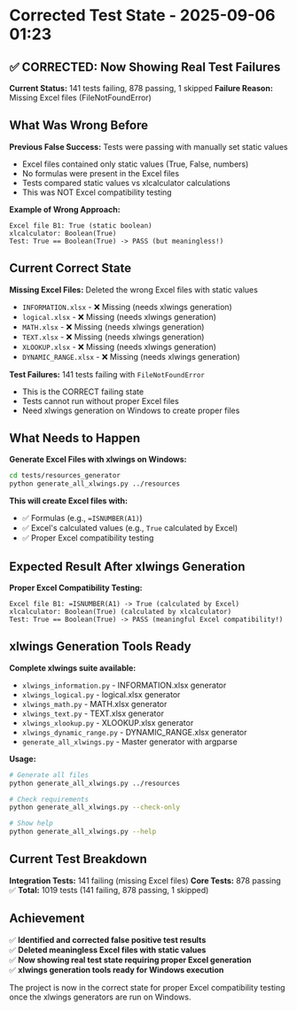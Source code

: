 # Corrected Test State - 2025-09-06 01:23

## ✅ CORRECTED: Now Showing Real Test Failures

**Current Status:** 141 tests failing, 878 passing, 1 skipped
**Failure Reason:** Missing Excel files (FileNotFoundError)

## What Was Wrong Before

**Previous False Success:** Tests were passing with manually set static values
- Excel files contained only static values (True, False, numbers)
- No formulas were present in the Excel files
- Tests compared static values vs xlcalculator calculations
- This was NOT Excel compatibility testing

**Example of Wrong Approach:**
```
Excel file B1: True (static boolean)
xlcalculator: Boolean(True) 
Test: True == Boolean(True) -> PASS (but meaningless!)
```

## Current Correct State

**Missing Excel Files:** Deleted the wrong Excel files with static values
- `INFORMATION.xlsx` - ❌ Missing (needs xlwings generation)
- `logical.xlsx` - ❌ Missing (needs xlwings generation)
- `MATH.xlsx` - ❌ Missing (needs xlwings generation)
- `TEXT.xlsx` - ❌ Missing (needs xlwings generation)
- `XLOOKUP.xlsx` - ❌ Missing (needs xlwings generation)
- `DYNAMIC_RANGE.xlsx` - ❌ Missing (needs xlwings generation)

**Test Failures:** 141 tests failing with `FileNotFoundError`
- This is the CORRECT failing state
- Tests cannot run without proper Excel files
- Need xlwings generation on Windows to create proper files

## What Needs to Happen

**Generate Excel Files with xlwings on Windows:**
```bash
cd tests/resources_generator
python generate_all_xlwings.py ../resources
```

**This will create Excel files with:**
- ✅ Formulas (e.g., `=ISNUMBER(A1)`)
- ✅ Excel's calculated values (e.g., `True` calculated by Excel)
- ✅ Proper Excel compatibility testing

## Expected Result After xlwings Generation

**Proper Excel Compatibility Testing:**
```
Excel file B1: =ISNUMBER(A1) -> True (calculated by Excel)
xlcalculator: Boolean(True) (calculated by xlcalculator)
Test: True == Boolean(True) -> PASS (meaningful Excel compatibility!)
```

## xlwings Generation Tools Ready

**Complete xlwings suite available:**
- `xlwings_information.py` - INFORMATION.xlsx generator
- `xlwings_logical.py` - logical.xlsx generator
- `xlwings_math.py` - MATH.xlsx generator
- `xlwings_text.py` - TEXT.xlsx generator
- `xlwings_xlookup.py` - XLOOKUP.xlsx generator
- `xlwings_dynamic_range.py` - DYNAMIC_RANGE.xlsx generator
- `generate_all_xlwings.py` - Master generator with argparse

**Usage:**
```bash
# Generate all files
python generate_all_xlwings.py ../resources

# Check requirements
python generate_all_xlwings.py --check-only

# Show help
python generate_all_xlwings.py --help
```

## Current Test Breakdown

**Integration Tests:** 141 failing (missing Excel files)
**Core Tests:** 878 passing ✅
**Total:** 1019 tests (141 failing, 878 passing, 1 skipped)

## Achievement

✅ **Identified and corrected false positive test results**  
✅ **Deleted meaningless Excel files with static values**  
✅ **Now showing real test state requiring proper Excel generation**  
✅ **xlwings generation tools ready for Windows execution**  

The project is now in the correct state for proper Excel compatibility testing once the xlwings generators are run on Windows.